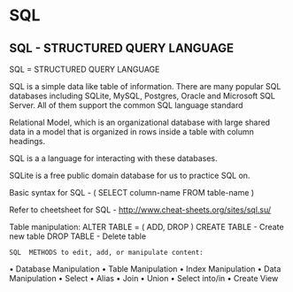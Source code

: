 # SQL


## SQL - STRUCTURED QUERY LANGUAGE

SQL = STRUCTURED QUERY LANGUAGE

SQL is a simple data like table of information. 
There are many popular SQL databases including SQLite, MySQL, Postgres, Oracle and Microsoft SQL Server. All of them support the common SQL language standard

Relational Model, which is an organizational database with large shared data in a model that is organized in rows inside a table with column headings.

SQL is a a language for interacting with these databases.

SQLite is a free public domain database for us to practice SQL on. 

Basic syntax for SQL - ( SELECT column-name FROM table-name )

Refer to cheetsheet for SQL - http://www.cheat-sheets.org/sites/sql.su/

Table manipulation: 
ALTER TABLE = ( ADD, DROP ) 
CREATE TABLE - Create new table
DROP TABLE - Delete table


	SQL  METHODS to edit, add, or manipulate content:

•	Database Manipulation
•	Table Manipulation
•	Index Manipulation
•	Data Manipulation
•	Select
•	Alias
•	Join
•	Union
•	Select into/in
•	Create View
